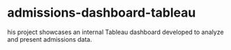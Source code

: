 # admissions-dashboard-tableau
his project showcases an internal Tableau dashboard developed to analyze and present admissions data.
